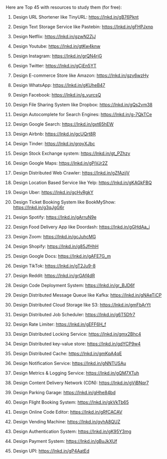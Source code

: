 Here are Top 45 with resources to study them (for free):

1) Design URL Shortener like TinyURL: https://lnkd.in/gB76Pknt

2) Design Text Storage Service like Pastebin: https://lnkd.in/gFHPJxnp

3) Design Netflix: https://lnkd.in/gzwN2ZjJ

4) Design Youtube: https://lnkd.in/gtKw4knw

5) Design Instagram: https://lnkd.in/grQN4rjG

6) Design Twitter: https://lnkd.in/gCjEn5YT

7) Design E-commerce Store like Amazon: https://lnkd.in/gzy6wzHy

8) Design WhatsApp: https://lnkd.in/gKUheB47

9) Design Facebook: https://lnkd.in/g_yurcsQ

10) Design File Sharing System like Dropbox: https://lnkd.in/gQs2vm38

11) Design Autocomplete for Search Engines: https://lnkd.in/g-7QkTCe

12) Design Google Search: https://lnkd.in/gxt65hEW

13) Design Airbnb: https://lnkd.in/gcUQrt8R

14) Design Tinder: https://lnkd.in/grpyXJbc

15) Design Stock Exchange system: https://lnkd.in/gt_PZhzy

16) Design Google Maps: https://lnkd.in/gPjVJr2Z

17) Design Distributed Web Crawler: https://lnkd.in/gZfAzjjV

18) Design Location Based Service like Yelp: https://lnkd.in/gKAGkFBQ

19) Design Uber: https://lnkd.in/gcHvRgkY

20) Design Ticket Booking System like BookMyShow: https://lnkd.in/g3qJgG6r

21) Design Spotify: https://lnkd.in/gArruN9e

22) Design Food Delivery App like Doordash: https://lnkd.in/gGHdAa_i

23) Design Zoom: https://lnkd.in/gcJuhcMG

24) Design Shopify: https://lnkd.in/g85JfHhH

25) Design Google Docs: https://lnkd.in/gAFE7G_m

26) Design TikTok: https://lnkd.in/gT2Ju9-8

27) Design Reddit: https://lnkd.in/grGAf4dR

28) Design Code Deployment System: https://lnkd.in/gr_BJD6f

29) Design Distributed Message Queue like Kafka: https://lnkd.in/gNAeTiCP

30) Design Distributed Cloud Storage like S3: https://lnkd.in/gmFbArYt

31) Design Distributed Job Scheduler: https://lnkd.in/g6T5Dfr7

32) Design Rate Limiter: https://lnkd.in/gEFF6H_f

33) Design Distributed Locking Service: https://lnkd.in/gmx2Bhc4

34) Design Distributed key-value store: https://lnkd.in/gdYCP9w4

35) Design Distributed Cache: https://lnkd.in/gmKpA4qE

36) Design Notification Service: https://lnkd.in/gNNTUSAu

37) Design Metrics & Logging Service: https://lnkd.in/gQM7XTuh

38) Design Content Delivery Network (CDN): https://lnkd.in/gVjBNqr7

39) Design Parking Garage: https://lnkd.in/gHhe84bd

40) Design Flight Booking System: https://lnkd.in/gkVkTb65

41) Design Online Code Editor: https://lnkd.in/gRfCACAV

42) Design Vending Machine: https://lnkd.in/gyhA8QUZ

43) Design Authentication System: https://lnkd.in/gK95Y3mg

44) Design Payment System: https://lnkd.in/gBuJkXUf

45) Design UPI: https://lnkd.in/gP4AatEd
